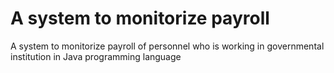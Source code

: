 # A system to monitorize payroll 
A system to monitorize payroll of personnel who is working in governmental institution in Java programming language
